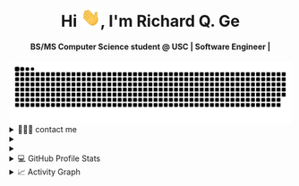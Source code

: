 <div align="center">
<h1 align="center">Hi <img width="35" src="https://github.com/1999AZZAR/1999AZZAR/blob/main/resources/img/waving.gif">, I'm Richard Q. Ge</h1>
<h4 align="center">BS/MS Computer Science student @ USC | Software Engineer | </h4>
</div>

<div align="center">
  <a href="https:/richardge.dev">
  <img  src="https://github.com/1999AZZAR/1999AZZAR/blob/main/resources/img/grid-snake.svg"
       alt="snake" /></a>
</div>

<details>
  <summary>👨🏻‍💻 contact me</summary>
<div>
  <samp>
    <h2 align="center">👨🏻‍💻 you can reach me by:</h2>
    <p align="center">
      <br/>
      <a href="https://www.linkedin.com/in/richardqge/" target="blank"><img align="center"
         src="https://img.shields.io/badge/linkedin-%231DA1F2.svg?style=for-the-badge&logo=linkedin&logoColor=white"
         alt="azzar" height="30"/></a>
      <br/>
      <a href="https://mailto:richard.ge@usc.edu" target="blank"><img align="center"
         src="https://img.shields.io/badge/gmail-EA4335.svg?style=for-the-badge&logo=gmail&logoColor=white"
         alt="azzar" height="30"/></a>
    </p>
  <p align="center">

    </p>
  </samp>
</div>
</details>

<details>
  <summary></summary>
<div>
  <samp>
    <h2 align="center"> ▶️ About this Account</h2>
     <p align="center">
      <a href="github.com/richardqge" target="blank"><img align="center" 
         src="https://badges.pufler.dev/visits/richardqge/richardqge?style=for-the-badge&color=e74c3c&logo=github&label=Spying+Counter"
         alt="spying counter" /></a>
      <a href="github.com/richardqge" target="blank"><img align="center" 
         src="https://badges.pufler.dev/years/richardqge//?style=for-the-badge&color=27a4fb&logo=github&label=Account+Age"
         alt="account age" /></a>
      </p>
      <p align="center">
      <a href="github.com/richardqge" target="blank"><img align="center" 
         src="https://badges.pufler.dev/updated/richardqge//richardqge/?style=for-the-badge&color=ff00b4&logo=github&label=Profile+Updated"
         alt="updated" /></a>
      <a href="github.com/richardqge" target="blank"><img align="center" 
         src="https://badges.pufler.dev/repos/richardqge//?style=for-the-badge&color=251ee7&logo=github&label=Public+Repos"
         alt="repos" /></a>
     </p>
    </div>
  <samp>
</details>

<details>
  <summary> </summary>
<div>
<h2 align="center">  </h2>
</div>


</details>

<details> 
  <summary>💻 GitHub Profile Stats</summary>
  <div>
    <h2 align="center"> 📊 Github stats </h2>
      <br/>
        <p align="center">
          <a href="https://github.com/richardqge/">
          <img src="https://github-readme-stats.vercel.app/api/top-langs/?username=richardqge/&langs_count=6&theme=gruvbox&layout=compact&hide_border=true" alt="richardqge/ :: Top Langs" /></a>
        </p>
        <p align="center">
          <a href="https://github.com/richardqge/">
          <img width="49.5%" src="https://github-readme-stats.vercel.app/api?username=richardqge/&show_icons=true&theme=gruvbox&hide_border=true" />
          <img width="49.5%" src="https://github-readme-streak-stats.herokuapp.com/?user=richardqge/&theme=gruvbox&hide_border=true" />
          </a>
       </p>
     <br>
  </div>    
</details>

<details>
  <summary>📈 Activity Graph</summary>
  <br/>
  <h2 align="center"> my current activity </h2>
<a href="https://github.com/richardqge/github-readme-activity-graph"><img alt="Richard's Activity Graph" src="https://activity-graph.herokuapp.com/graph/?username=1999azzar&bg_color=000&color=fff&line=00E676&point=fff&hide_border=true" /></a>
</details>
